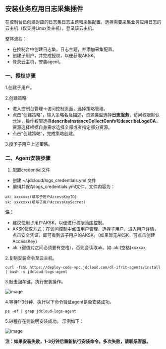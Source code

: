 ## 安装业务应用日志采集插件 

在控制台已创建对应的日志集日志主题和采集配置。选择需要采集业务应用日志的云主机（仅支持Linux类主机），登录该云主机。

整体流程：

- 在控制台中创建日志集，日志主题，并添加采集配置。
- 创建子用户，并完成授权，以便获取AKSK。
- 登录云主机，安装agent。

### 一、授权步骤

1.创建子用户。

2.创建策略

- 进入控制台管理->访问控制页面，选择策略管理。
- 点击“创建策略”，输入策略名及描述，资源类型选择**日志服务**，访问权限默认允许，操作权限选择**describeInstanceCollectConfs**和**describeLogdCA**，资源选择根据自身需求选择全部或者指定部分资源。
- 点击“创建策略”，完成策略创建。

3.授予子用户上述策略。

### 二、Agent安装步骤

1. 配置credential文件     
- 创建 ~/.jdcloud/logs_credentials.yml 文件     
- 编缉并保存logs_credentials.yml文件，文件内容为： 

```
ak: xxxxxxx(填写子用户AccessKeyID)
sk: xxxxxxx(填写子用户AccessKeySecret)   
```
**注：**

- 建议使用子用户AKSK，以便进行权限范围控制。
- AKSK获取方式：在访问控制中点击用户管理，选择子用户，进入用户详情，点击安全凭证，即可看到该子用户的AKSK。（如果暂无AKSK，可点击创建AccessKey）
- ak（键值对之间必须要有空格），否则会读取ak。如: ak:(空格)xxxxxx


2.复制安装命令至云主机。  

`curl -fsSL https://deploy-code-vpc.jdcloud.com/dl-ifrit-agents/install | bash -s jdcloud-logs-agent`

3.敲击回车键，执行安装操作。   
 	
 ![image](https://raw.githubusercontent.com/jdcloudcom/cn/zhangwenjie-only/image/LogService/LogCollection/logs-agent-install-1.png)
  
4.等待1-3分钟，执行以下命令验证agent是否安装成功。

`ps -ef | grep jdcloud-logs-agent`

5.进程存在则说明安装成功。 示例如下： 

 ![image](https://raw.githubusercontent.com/jdcloudcom/cn/zhangwenjie-only/image/LogService/LogCollection/logs-agent-install-2.png)

**注：如果安装失败，1-3分钟后重新执行安装命令。多次失败，请联系客服。**
